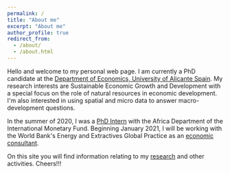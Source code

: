 ```yaml
---
permalink: /
title: "About me"
excerpt: "About me"
author_profile: true
redirect_from: 
  - /about/
  - /about.html
---
```


Hello and welcome to my personal web page. I am currently a PhD candidate at the [Department of Economics, University of Alicante Spain](http://fae.ua.es/). My research interests are Sustainable Economic Growth and Development with a special focus on the role of natural resources in economic development. I'm also interested in using spatial and micro data to answer macro-development questions.


In the summer of 2020, I was a [PhD Intern](https://www.imf.org/en/About/Recruitment/working-at-the-imf/fund-internship-program) with the Africa Department of the International Monetary Fund. Beginning January 2021, I will be working with the World Bank's Energy and Extractives Global Practice as an [economic consultant](https://www.worldbank.org/en/region/afr/brief/world-bank-group-africa-fellowship-program).


On this site you will find information relating to my [research](research.md) and other activities. Cheers!!!

